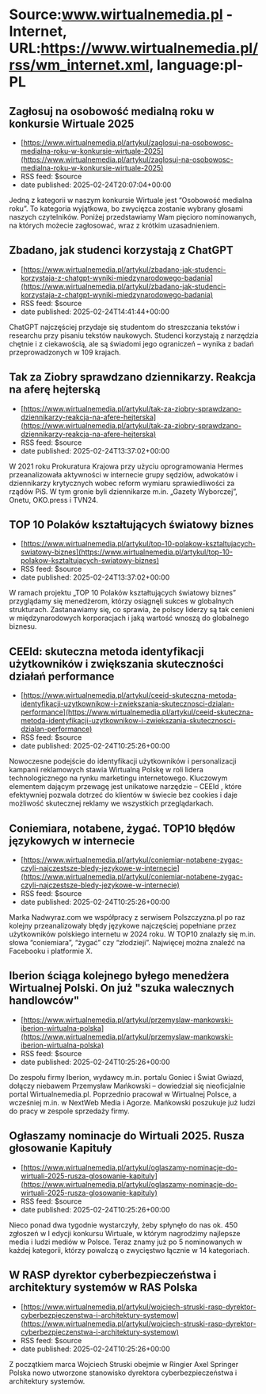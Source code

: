 # Source:www.wirtualnemedia.pl - Internet, URL:https://www.wirtualnemedia.pl/rss/wm_internet.xml, language:pl-PL

## Zagłosuj na osobowość medialną roku w konkursie Wirtuale 2025
 - [https://www.wirtualnemedia.pl/artykul/zaglosuj-na-osobowosc-medialna-roku-w-konkursie-wirtuale-2025](https://www.wirtualnemedia.pl/artykul/zaglosuj-na-osobowosc-medialna-roku-w-konkursie-wirtuale-2025)
 - RSS feed: $source
 - date published: 2025-02-24T20:07:04+00:00

Jedną z kategorii w naszym konkursie Wirtuale jest “Osobowość medialna roku”. To kategoria wyjątkowa, bo zwycięzca zostanie wybrany głosami naszych czytelników. Poniżej przedstawiamy Wam pięcioro nominowanych, na których możecie zagłosować, wraz z krótkim uzasadnieniem.

## Zbadano, jak studenci korzystają z ChatGPT
 - [https://www.wirtualnemedia.pl/artykul/zbadano-jak-studenci-korzystaja-z-chatgpt-wyniki-miedzynarodowego-badania](https://www.wirtualnemedia.pl/artykul/zbadano-jak-studenci-korzystaja-z-chatgpt-wyniki-miedzynarodowego-badania)
 - RSS feed: $source
 - date published: 2025-02-24T14:41:44+00:00

ChatGPT najczęściej przydaje się studentom do streszczania tekstów i researchu przy pisaniu tekstów naukowych. Studenci korzystają z narzędzia chętnie i z ciekawością, ale są świadomi jego ograniczeń – wynika z badań przeprowadzonych w 109 krajach.

## Tak za Ziobry sprawdzano dziennikarzy. Reakcja na aferę hejterską
 - [https://www.wirtualnemedia.pl/artykul/tak-za-ziobry-sprawdzano-dziennikarzy-reakcja-na-afere-hejterska](https://www.wirtualnemedia.pl/artykul/tak-za-ziobry-sprawdzano-dziennikarzy-reakcja-na-afere-hejterska)
 - RSS feed: $source
 - date published: 2025-02-24T13:37:02+00:00

W 2021 roku Prokuratura Krajowa przy użyciu oprogramowania Hermes przeanalizowała aktywności w internecie grupy sędziów, adwokatów i dziennikarzy krytycznych wobec reform wymiaru sprawiedliwości za rządów PiS. W tym gronie byli dziennikarze m.in. „Gazety Wyborczej”, Onetu, OKO.press i TVN24.

## TOP 10 Polaków kształtujących światowy biznes
 - [https://www.wirtualnemedia.pl/artykul/top-10-polakow-ksztaltujacych-swiatowy-biznes](https://www.wirtualnemedia.pl/artykul/top-10-polakow-ksztaltujacych-swiatowy-biznes)
 - RSS feed: $source
 - date published: 2025-02-24T13:37:02+00:00

W ramach projektu „TOP 10 Polaków kształtujących światowy biznes” przyglądamy się menedżerom, którzy osiągnęli sukces w globalnych strukturach. Zastanawiamy się, co sprawia, że polscy liderzy są tak cenieni w międzynarodowych korporacjach i jaką wartość wnoszą do globalnego biznesu.

## CEEId: skuteczna metoda identyfikacji użytkowników i zwiększania skuteczności działań performance
 - [https://www.wirtualnemedia.pl/artykul/ceeid-skuteczna-metoda-identyfikacji-uzytkownikow-i-zwiekszania-skutecznosci-dzialan-performance](https://www.wirtualnemedia.pl/artykul/ceeid-skuteczna-metoda-identyfikacji-uzytkownikow-i-zwiekszania-skutecznosci-dzialan-performance)
 - RSS feed: $source
 - date published: 2025-02-24T10:25:26+00:00

Nowoczesne podejście do identyfikacji użytkowników i personalizacji kampanii reklamowych stawia Wirtualną Polskę w roli lidera technologicznego na rynku marketingu internetowego. Kluczowym elementem dającym przewagę jest unikatowe narzędzie – CEEId , które efektywniej pozwala dotrzeć do klientów w świecie bez cookies i daje możliwość skutecznej reklamy we wszystkich przeglądarkach.

## Coniemiara, notabene, żygać. TOP10 błędów językowych w internecie
 - [https://www.wirtualnemedia.pl/artykul/coniemiar-notabene-zygac-czyli-najczestsze-bledy-jezykowe-w-internecie](https://www.wirtualnemedia.pl/artykul/coniemiar-notabene-zygac-czyli-najczestsze-bledy-jezykowe-w-internecie)
 - RSS feed: $source
 - date published: 2025-02-24T10:25:26+00:00

Marka Nadwyraz.com we współpracy z serwisem Polszczyzna.pl po raz kolejny przeanalizowały błędy językowe najczęściej popełniane przez użytkowników polskiego internetu w 2024 roku. W TOP10 znalazły się m.in. słowa “coniemiara”, “żygać” czy “złodzieji”. Najwięcej można znaleźć na Facebooku i platformie X.

## Iberion ściąga kolejnego byłego menedżera Wirtualnej Polski. On już "szuka walecznych handlowców"
 - [https://www.wirtualnemedia.pl/artykul/przemyslaw-mankowski-iberion-wirtualna-polska](https://www.wirtualnemedia.pl/artykul/przemyslaw-mankowski-iberion-wirtualna-polska)
 - RSS feed: $source
 - date published: 2025-02-24T10:25:26+00:00

Do zespołu firmy Iberion, wydawcy m.in. portalu Goniec i Świat Gwiazd, dołączy niebawem Przemysław Mańkowski – dowiedział się nieoficjalnie portal Wirtualnemedia.pl. Poprzednio pracował w Wirtualnej Polsce, a wcześniej m.in. w NextWeb Media i Agorze. Mańkowski poszukuje już ludzi do pracy w zespole sprzedaży firmy.

## Ogłaszamy nominacje do Wirtuali 2025. Rusza głosowanie Kapituły
 - [https://www.wirtualnemedia.pl/artykul/oglaszamy-nominacje-do-wirtuali-2025-rusza-glosowanie-kapituly](https://www.wirtualnemedia.pl/artykul/oglaszamy-nominacje-do-wirtuali-2025-rusza-glosowanie-kapituly)
 - RSS feed: $source
 - date published: 2025-02-24T10:25:26+00:00

Nieco ponad dwa tygodnie wystarczyły, żeby spłynęło do nas ok. 450 zgłoszeń w I edycji konkursu Wirtuale, w którym nagrodzimy najlepsze media i ludzi mediów w Polsce. Teraz znamy już po 5 nominowanych w każdej kategorii, którzy powalczą o zwycięstwo łącznie w 14 kategoriach.

## W RASP dyrektor cyberbezpieczeństwa i architektury systemów w RAS Polska
 - [https://www.wirtualnemedia.pl/artykul/wojciech-struski-rasp-dyrektor-cyberbezpieczenstwa-i-architektury-systemow](https://www.wirtualnemedia.pl/artykul/wojciech-struski-rasp-dyrektor-cyberbezpieczenstwa-i-architektury-systemow)
 - RSS feed: $source
 - date published: 2025-02-24T10:25:26+00:00

Z początkiem marca Wojciech Struski obejmie w Ringier Axel Springer Polska nowo utworzone stanowisko dyrektora cyberbezpieczeństwa i architektury systemów.

